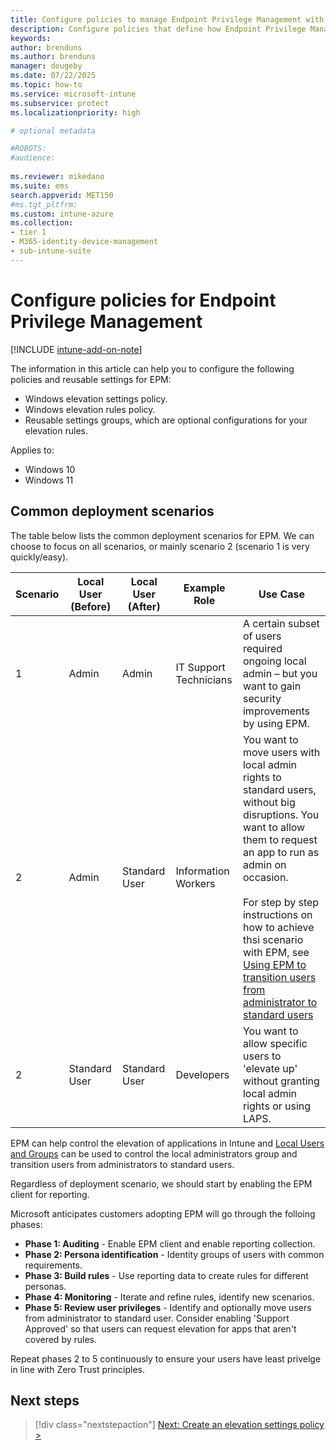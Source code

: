 ```yaml
---
title: Configure policies to manage Endpoint Privilege Management with Microsoft Intune
description: Configure policies that define how Endpoint Privilege Management functions in your tenant, and behaviors when elevating files to run in administrative context.
keywords:
author: brenduns
ms.author: brenduns
manager: dougeby
ms.date: 07/22/2025
ms.topic: how-to
ms.service: microsoft-intune
ms.subservice: protect
ms.localizationpriority: high

# optional metadata

#ROBOTS:
#audience:
 
ms.reviewer: mikedano
ms.suite: ems
search.appverid: MET150
#ms.tgt_pltfrm:
ms.custom: intune-azure
ms.collection:
- tier 1
- M365-identity-device-management
- sub-intune-suite
---
```


# Configure policies for Endpoint Privilege Management

[!INCLUDE [intune-add-on-note](../includes/intune-add-on-note.md)]

The information in this article can help you to configure the following policies and reusable settings for EPM:

- Windows elevation settings policy.
- Windows elevation rules policy.
- Reusable settings groups, which are optional configurations for your elevation rules.

Applies to:

- Windows 10
- Windows 11

## Common deployment scenarios
The table below lists the common deployment scenarios for EPM. We can choose to focus on all scenarios, or mainly scenario 2 (scenario 1 is very quickly/easy).

| Scenario | Local User (Before) | Local User (After) | Example Role | Use Case |
|---|---|---|---|---|
|1|Admin|Admin|IT Support Technicians|A certain subset of users required ongoing local admin – but you want to gain security improvements by using EPM.|
|2|Admin|Standard User|Information Workers|You want to move users with local admin rights to standard users, without big disruptions. You want to allow them to request an app to run as admin on occasion.</br></br> For step by step instructions on how to achieve thsi scenario with EPM, see [Using EPM to transition users from administrator to standard users](epm-scenario.md)|
|2|Standard User|Standard User|Developers|You want to allow specific users to 'elevate up' without granting local admin rights or using LAPS.|

EPM can help control the elevation of applications in Intune and [Local Users and Groups](endpoint-security-account-protection-policy.md) can be used to control the local administrators group and transition users from administrators to standard users.

Regardless of deployment scenario, we should start by enabling the EPM client for reporting.

Microsoft anticipates customers adopting EPM will go through the folloing phases:

- **Phase 1: Auditing** - Enable EPM client and enable reporting collection.
- **Phase 2: Persona identification** - Identity groups of users with common requirements.
- **Phase 3: Build rules** - Use reporting data to create rules for different personas.
- **Phase 4: Monitoring** - Iterate and refine rules, identify new scenarios.
- **Phase 5: Review user privileges** - Identify and optionally move users from administrator to standard user. Consider enabling 'Support Approved' so that users can request elevation for apps that aren't covered by rules.

Repeat phases 2 to 5 continuously to ensure your users have least privelge in line with Zero Trust principles.

## Next steps

> [!div class="nextstepaction"]
> [Next: Create an elevation settings policy >](epm-deploy-create-policy.md)
